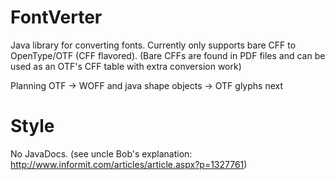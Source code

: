 # FontVerter
Java library for converting fonts. Currently only supports bare CFF to OpenType/OTF (CFF flavored). (Bare CFFs are found in PDF files and can be used as an OTF's CFF table with extra conversion work)

Planning OTF -> WOFF and java shape objects -> OTF glyphs next

# Style
No JavaDocs. (see uncle Bob's explanation: http://www.informit.com/articles/article.aspx?p=1327761)
